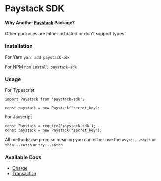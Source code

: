 # Paystack SDK

#### Why Another [Paystack](https://paystack.com) Package?
Other packages are either outdated or don't support types.

### Installation
For Yarn
`yarn add paystack-sdk`

For NPM
`npm install paystack-sdk`

### Usage
For Typescript
```
import Paystack from 'paystack-sdk';

const paystack = new Paystack("secret_key);
```

For Javscript
```
const Paystack = require('paystack-sdk');
const paystack = new Paystack("secret_key");
```

All methods use promise meaning you can either use the `async...await` or `then...catch` or `try...catch`

### Available Docs
- [Charge](https://github.com/en1tan/paystack-node/blob/main/src/charge/README.md)
- [Transaction](https://github.com/en1tan/paystack-node/blob/main/src/transaction/README.md)

